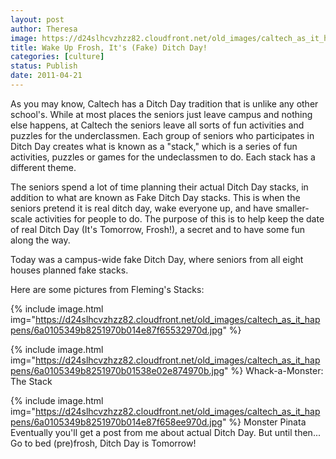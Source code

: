 ```yaml
---
layout: post
author: Theresa
image: https://d24slhcvzhzz82.cloudfront.net/old_images/caltech_as_it_happens/6a0105349b8251970b01538e02e710970b.jpg
title: Wake Up Frosh, It's (Fake) Ditch Day! 
categories: [culture]
status: Publish
date: 2011-04-21
---
```


As you may know, Caltech has a Ditch Day tradition that is unlike any other school's. While at most places the seniors just leave campus and nothing else happens, at Caltech the seniors leave all sorts of fun activities and puzzles for the underclassmen. Each group of seniors who participates in Ditch Day creates what is known as a "stack," which is a series of fun activities, puzzles or games for the undeclassmen to do. Each stack has a different theme.

The seniors spend a lot of time planning their actual Ditch Day stacks, in addition to what are known as Fake Ditch Day stacks. This is when the seniors pretend it is real ditch day, wake everyone up, and have smaller-scale activities for people to do. The purpose of this is to help keep the date of real Ditch Day (It's Tomorrow, Frosh!), a secret and to have some fun along the way.

Today was a campus-wide fake Ditch Day, where seniors from all eight houses planned fake stacks.

Here are some pictures from Fleming's Stacks:

{% include image.html img="https://d24slhcvzhzz82.cloudfront.net/old_images/caltech_as_it_happens/6a0105349b8251970b014e87f65532970d.jpg" %}

{% include image.html img="https://d24slhcvzhzz82.cloudfront.net/old_images/caltech_as_it_happens/6a0105349b8251970b01538e02e874970b.jpg" %}
Whack-a-Monster: The Stack


{% include image.html img="https://d24slhcvzhzz82.cloudfront.net/old_images/caltech_as_it_happens/6a0105349b8251970b014e87f658ee970d.jpg" %}
Monster Pinata
Eventually you'll get a post from me about actual Ditch Day. But until then... Go to bed (pre)frosh, Ditch Day is Tomorrow!
